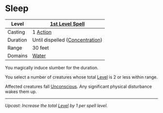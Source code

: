# Sleep

| Level    | [1st Level Spell](1st%20Level%20Spells.md)                            |
| -------- | --------------------------------------------------------------------- |
| Casting  | 1 [Action](../../../../Game%20Procedures/Core%20Procedures/Action.md) |
| Duration | Until dispelled ([Concentration](../../Concentration.md))             |
| Range    | 30 feet                                                               |
| Domains  | [Water](../../Spell%20Domains/Water.md)                               |

You magically induce slumber for the duration.

You select a number of creatures whose total [Level](../../../../Player%20Characters/Derived%20Statistics/Level.md) is 2 or less within range.

Affected creatures fall [Unconscious](../../../../Game%20Procedures/Conditions/Unconscious.md). Any significant physical disturbance wakes them up.

---
*Upcast: Increase the total [Level](../../../../Player%20Characters/Derived%20Statistics/Level.md) by 1 per spell level.*
